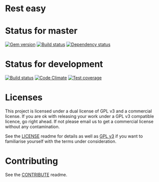 # Rest easy

# Status for master

[![Gem version](https://img.shields.io/gem/v/rest-easy.svg?style=flat-square)](https://rubygems.org/gems/rest-easy)
[![Build status](https://img.shields.io/travis/accodeing/rest-easy/master.svg?style=flat-square)](https://travis-ci.org/accodeing/rest-easy)
[![Dependency status](https://img.shields.io/gemnasium/accodeing/rest-easy.svg?style=flat-square)](https://gemnasium.com/accodeing/rest-easy)

# Status for development

[![Build status](https://img.shields.io/travis/accodeing/rest-easy/development.svg?style=flat-square)](https://travis-ci.org/accodeing/rest-easy)
[![Code Climate](https://img.shields.io/codeclimate/github/accodeing/rest-easy.svg?style=flat-square)](https://codeclimate.com/github/accodeing/rest-easy)
[![Test coverage](https://img.shields.io/codeclimate/coverage/github/accodeing/rest-easy.svg?style=flat-square)](https://codeclimate.com/github/accodeing/rest-easy/coverage)

# Licenses

This project is licensed under a dual license of GPL v3 and a commercial license. If you are ok with releasing your work under a GPL v3 compatible licence, go right ahead. If not please email us to get a commercial license without any contamination.

See the [LICENSE](LICENSE.md) readme for details as well as [GPL v3](GPLv3.txt) if you want to familiarise yourself with the terms under consideration.

# Contributing

See the [CONTRIBUTE](CONTRIBUTE.md) readme.
